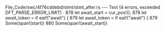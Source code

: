 File_Code/swc/4f76cddebd/stmt/stmt_after.rs --- Text (4 errors, exceeded DFT_PARSE_ERROR_LIMIT)
  .                                                                                                                                                          878         let await_start = cur_pos!();
878         let await_token = if eat!("await") {                                                                                                             879         let await_token = if eat!("await") {
879             Some(span!(start))                                                                                                                           880             Some(span!(await_start))

